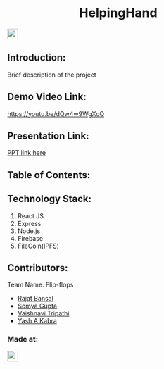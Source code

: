 <h1 align="center">HelpingHand</h1>
<p align="center">
</p>

<a href="https://hack36.com"> <img src="https://i.postimg.cc/RFFWF4vg/built-at-hack.jpg" height=24px> </a>


## Introduction:
  Brief description of the project
  
## Demo Video Link:
  <a href="https://youtu.be/dQw4w9WgXcQ">https://youtu.be/dQw4w9WgXcQ</a>
  
## Presentation Link:
  <a href="https://cutt.ly/Hack36_23_ppt"> PPT link here </a>
  
  
## Table of Contents:

## Technology Stack:
  1) React JS
  2) Express
  3) Node.js
  4) Firebase
  5) FileCoin(IPFS)
  

## Contributors:

Team Name: Flip-flops

* [Rajat Bansal](https://github.com/rajat3636)
* [Somya Gupta](https://github.com/somya2406)
* [Vaishnavi Tripathi](https://github.com/vaishnavi1011)
* [Yash A Kabra](https://github.com/yashakabra)




### Made at:
<a href="https://hack36.com"> <img src="https://i.postimg.cc/RFFWF4vg/built-at-hack.jpg" height=24px> </a>
